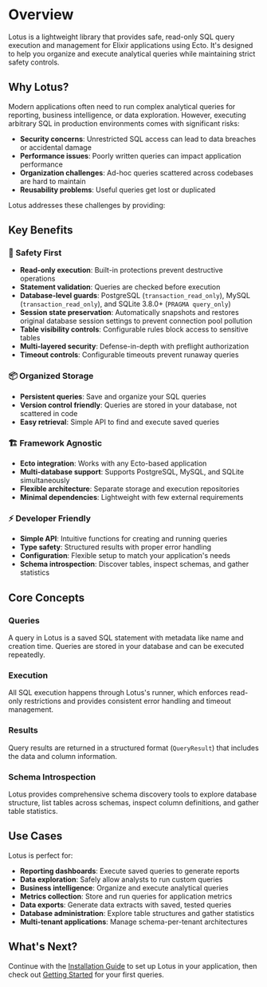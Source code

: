 # Overview

Lotus is a lightweight library that provides safe, read-only SQL query execution and management for Elixir applications using Ecto. It's designed to help you organize and execute analytical queries while maintaining strict safety controls.

## Why Lotus?

Modern applications often need to run complex analytical queries for reporting, business intelligence, or data exploration. However, executing arbitrary SQL in production environments comes with significant risks:

- **Security concerns**: Unrestricted SQL access can lead to data breaches or accidental damage
- **Performance issues**: Poorly written queries can impact application performance
- **Organization challenges**: Ad-hoc queries scattered across codebases are hard to maintain
- **Reusability problems**: Useful queries get lost or duplicated

Lotus addresses these challenges by providing:

## Key Benefits

### 🔐 Safety First
- **Read-only execution**: Built-in protections prevent destructive operations
- **Statement validation**: Queries are checked before execution
- **Database-level guards**: PostgreSQL (`transaction_read_only`), MySQL (`transaction_read_only`), and SQLite 3.8.0+ (`PRAGMA query_only`)
- **Session state preservation**: Automatically snapshots and restores original database session settings to prevent connection pool pollution
- **Table visibility controls**: Configurable rules block access to sensitive tables
- **Multi-layered security**: Defense-in-depth with preflight authorization
- **Timeout controls**: Configurable timeouts prevent runaway queries

### 📦 Organized Storage
- **Persistent queries**: Save and organize your SQL queries
- **Version control friendly**: Queries are stored in your database, not scattered in code
- **Easy retrieval**: Simple API to find and execute saved queries

### 🏗️ Framework Agnostic
- **Ecto integration**: Works with any Ecto-based application
- **Multi-database support**: Supports PostgreSQL, MySQL, and SQLite simultaneously
- **Flexible architecture**: Separate storage and execution repositories
- **Minimal dependencies**: Lightweight with few external requirements

### ⚡ Developer Friendly
- **Simple API**: Intuitive functions for creating and running queries
- **Type safety**: Structured results with proper error handling
- **Configuration**: Flexible setup to match your application's needs
- **Schema introspection**: Discover tables, inspect schemas, and gather statistics

## Core Concepts

### Queries
A query in Lotus is a saved SQL statement with metadata like name and creation time. Queries are stored in your database and can be executed repeatedly.

### Execution
All SQL execution happens through Lotus's runner, which enforces read-only restrictions and provides consistent error handling and timeout management.

### Results
Query results are returned in a structured format (`QueryResult`) that includes the data and column information.

### Schema Introspection
Lotus provides comprehensive schema discovery tools to explore database structure, list tables across schemas, inspect column definitions, and gather table statistics.

## Use Cases

Lotus is perfect for:

- **Reporting dashboards**: Execute saved queries to generate reports
- **Data exploration**: Safely allow analysts to run custom queries
- **Business intelligence**: Organize and execute analytical queries
- **Metrics collection**: Store and run queries for application metrics
- **Data exports**: Generate data extracts with saved, tested queries
- **Database administration**: Explore table structures and gather statistics
- **Multi-tenant applications**: Manage schema-per-tenant architectures

## What's Next?

Continue with the [Installation Guide](installation.md) to set up Lotus in your application, then check out [Getting Started](getting-started.md) for your first queries.
